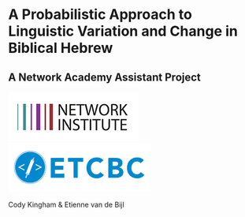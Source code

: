 # A Probabilistic Approach to Linguistic Variation and Change in Biblical Hebrew
## A Network Academy Assistant Project
![Network Institute](images/network_institute.png)
<img src="images/etcbc_logo.png" height=100 width=290>

Cody Kingham & Etienne van de Bijl

